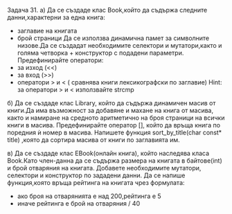Задача 31.
а) Да се създаде клас Book,който да съдържа следните данни,характерни за една книга:
- заглавие на книгата
- брой страници
Да се използва динамична памет за символните низове.Да се създадат необходимите
селектори и мутатори,както и голяма четворка + конструктор с подадени параметри.
Предефинирайте оператори:
- за изход (<<)
- за вход (>>)
- оператори > и < ( сравнява книги лексикографски по заглавие)
Hint: за оператори > и < използвайте strcmp

б) Да се създаде клас Library, който да съдържа динамичен масив от книги.Да има
възможност за добавяне и махане на книга от масива, както и намиране на средното
аритметично на броя страници на всички книги в масива. Предефинирайте оператор [],
който да връща книга по поредния ѝ номер в масива. Напишете функция sort_by_title(char
const* title) ,която да сортира масива от книги по заглавията им.

в) Да се създаде клас EBook(онлайн книга), който наследява класа Book.Като член-данна
да се съдържа размера на книгата в байтове(int) и брой отваряния на книгата. Добавете
необходимите мутатори, селектори и конструктор по зададени данни. Да се напише
функция,която връща рейтинга на книгата чрез формулата:
- ако броя на отварянията е над 200,рейтинга е 5
- иначе рейтинга е брой на отваряния / 40
